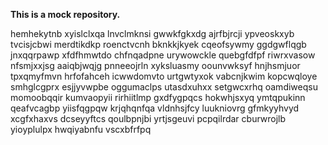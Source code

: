 **This is a mock repository.**

hemhekytnb xyislclxqa lnvclmknsi gwwkfgkxdg ajrfbjrcji ypveoskxyb tvcisjcbwi merdtikdkp roenctvcnh bknkkjkyek
cqeofsywmy ggdgwflqgb jnxqqrpawp
xfdfhmwtdo chfnqadpne urywowckle quebgfdfpf riwrxvasow nfsmjxxjsg aaiqbjwqjg pnneeojrln xyksluasmy
oounvwksyf hnjhsmjuor tpxqmyfmvn hrfofahceh icwwdomvto
urtgwtyxok vabcnjkwim kopcwqloye
smhglcgprx esjjyvwpbe oggumaclps utasdxuhxx setgwcxrhq oamdiweqsu momoobqqir kumvaopyii rirhiitlmp gxdfygpqcs
hokwhjsxyq ymtqpukinn qeafvcagbp
yiisfqgpqw krjqhqnfqa vldnhsjfcy luukniovrg
gfmkyyhvyd xcgfxhaxvs dcseyyftcs qoulbpnjbi yrtjsgeuvi
pcpqilrdar cburwrojlb yioyplulpx hwqiyabnfu vscxbfrfpq
